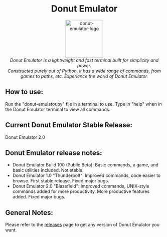 <h1 align="center">Donut Emulator</h1>

<p align="center">
  <img src="https://user-images.githubusercontent.com/68993968/131216629-815502b4-b5ba-40f0-8a64-d305962d9197.png" alt="donut-emulator-logo" width="120px" height="120px"/>
   <br>
  <i>Donut Emulator is a lightweight and fast terminal built for simplicity and power.
    <br> Constructed purely out of Python, it has a wide range of commands, from games to paths, etc. Experience the world of Donut Emulator.</i>
  <br>
</p>

## How to use:

Run the "donut-emulator.py" file in a terminal to use. Type in "help" when in the Donut Emulator terminal to view all commands.

## Current Donut Emulator Stable Release:

Donut Emulator 2.0

## Donut Emulator release notes:

- Donut Emulator Build 100 (Public Beta): Basic commands, a game, and basic utilities included. Not stable.
- Donut Emulator 1.0 "Thunderbolt": Improved commands, code easier to browse. First stable release. Fixed major bugs.
- Donut Emulator 2.0 "Blazefield": Improved commands, UNIX-style commands added for more productivity. More productive features added. Fixed major bugs.



## General Notes:

Please refer to the [releases](https://github.com/SmashedFrenzy16/donut-emulator/releases) page to get any version of Donut Emulator you want.
